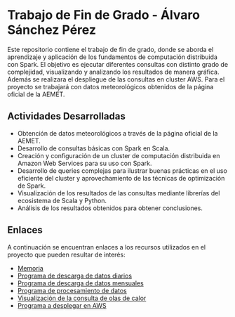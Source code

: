 # Trabajo de Fin de Grado - Álvaro Sánchez Pérez

Este repositorio contiene el trabajo de fin de grado, donde se aborda el aprendizaje y aplicación de los fundamentos de computación distribuida con Spark. El objetivo es ejecutar diferentes consultas con distinto grado de complejidad, visualizando y analizando los resultados de manera gráfica. Además se realizara el despliegue de las consultas en cluster AWS. Para el proyecto se trabajará con datos meteorológicos obtenidos de la página oficial de la AEMET.

## Actividades Desarrolladas

- Obtención de datos meteorológicos a través de la página oficial de la AEMET.
- Desarrollo de consultas básicas con Spark en Scala.
- Creación y configuración de un cluster de computación distribuida en Amazon Web Services para su uso con Spark.
- Desarrollo de queries complejas para ilustrar buenas prácticas en el uso eficiente del cluster y aprovechamiento de las técnicas de optimización de Spark.
- Visualización de los resultados de las consultas mediante librerías del ecosistema de Scala y Python.
- Análisis de los resultados obtenidos para obtener conclusiones.

## Enlaces 

A continuación se encuentran enlaces a los recursos utilizados en el proyecto que pueden resultar de interés:

* [Memoria](https://github.com/alvarosanche2/TFGAlvaroSanchez/blob/main/Memoria.pdf)
* [Programa de descarga de datos diarios](https://github.com/alvarosanche2/TFGAlvaroSanchez/tree/main/DescargaDatosPorDias)
* [Programa de descarga de datos mensuales](https://github.com/alvarosanche2/TFGAlvaroSanchez/tree/main/DescargaDatosPorMeses)
* [Programa de procesamiento de datos](https://github.com/alvarosanche2/TFGAlvaroSanchez/blob/main/notebooks/ConsultasMemoria.ipynb)
* [Visualización de la consulta de olas de calor](https://github.com/alvarosanche2/TFGAlvaroSanchez/blob/main/notebooks/RepresentacionOlasCalor.ipynb)
* [Programa a desplegar en AWS](https://github.com/alvarosanche2/TFGAlvaroSanchez/tree/main/awsHeatWaves)